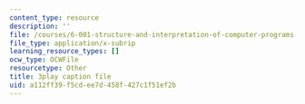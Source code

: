 ```yaml
---
content_type: resource
description: ''
file: /courses/6-001-structure-and-interpretation-of-computer-programs-spring-2005/a112ff39f5cdee7d458f427c1f51ef2b_-J_xL4IGhJA.srt
file_type: application/x-subrip
learning_resource_types: []
ocw_type: OCWFile
resourcetype: Other
title: 3play caption file
uid: a112ff39-f5cd-ee7d-458f-427c1f51ef2b
---
```

